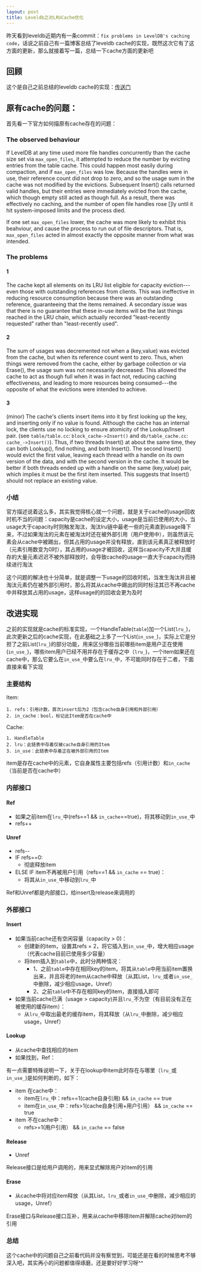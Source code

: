 ```yaml
---
layout: post
title: Leveldb之对LRUCache优化
---
```


昨天看到leveldb近期内有一条commit：`fix problems in LevelDB's caching code`，话说之前自己有一篇博客总结了leveldb cache的实现，既然这次它有了这方面的更新，那么就接着写一篇，总结一下cache方面的更新吧

## 回顾
这个是自己之前总结的leveldb cache的实现：[传送门](http://kernelmaker.github.io/2016/05/09/Leveldb_LRUCache.html)

## 原有cache的问题：

首先看一下官方如何描原有cache存在的问题：

### The observed behaviour

If LevelDB at any time used more file handles concurrently than
the cache size set via `max_open_files`, it attempted to reduce the
number by evicting entries from the table cache.  This could
happen most easily during compaction, and if `max_open_files` was
low.  Because the handles were in use, their reference count did
not drop to zero, and so the usage sum in the cache was not
modified by the evictions.  Subsequent Insert() calls returned
valid handles, but their entries were immediately evicted from
the cache, which though empty still acted as though full.  As a
result, there was effectively no caching, and the number of open
file handles rose []ly until it hit system-imposed limits and
the process died.

If one set `max_open_files` lower, the cache was more likely to
exhibit this beahviour, and cause the process to run out of file
descriptors.  That is, `max_open_files` acted in almost exactly the
opposite manner from what was intended.


### The problems


#### 1
The cache kept all elements on its LRU list eligible for capacity eviction---even those with outstanding references from clients.  This was ineffective in reducing resource consumption because there was an outstanding reference, guaranteeing that the items remained.  A secondary issue was that there is no guarantee that these in-use items will be the last things reached in the LRU chain, which actually recorded "least-recently requested" rather than "least-recently used".

#### 2
The sum of usages was decremented not when a (key,value) was evicted from the cache, but when its reference count went to zero.  Thus, when things were removed from the cache, either by garbage collection or via Erase(), the usage sum was not necessarily decreased.  This allowed the cache to act as though full when it was in fact not, reducing caching effectiveness, and leading to more resources being consumed---the opposite of what the evictions were intended to achieve.

#### 3
(minor) The cache's clients insert items into it by first looking up the key, and inserting only if no value is found.  Although the cache has an internal lock, the clients use no locking to ensure atomicity of the Lookup/Insert pair.  (see `table/table.cc`:  `block_cache->Insert()` and `db/table_cache.cc`:  `cache_->Insert()`).  Thus, if two threads Insert() at about the same time, they can both Lookup(), find nothing, and both Insert().  The second Insert() would evict the first value, leaving each thread with a handle on its own version of the data, and with the second version in the cache.  It would be better if both threads ended up with a handle on the same (key,value) pair, which implies it must be the first item inserted.  This suggests that Insert() should not replace an existing value.

### 小结
官方描述说着这么多，其实我觉得核心就一个问题，就是关于cache的usage回收时机不当的问题：capacity是cache的设定大小，usage是当前已使用的大小，当usage大于capacity时则触发淘汰，淘汰lru链中最老一些的元素直到usage降下来，不过如果淘汰的元素在被淘汰时还在被外部引用（用户使用中），则虽然该元素会从cache中被踢出，但其占用的usage并没有释放，直到该元素真正被释放时（元素引用数变为0时），其占用的usage才被回收，这样当capacity不大并且缓存的大量元素迟迟不被外部释放时，会导致cache的usage一直大于capacity而持续进行淘汰

这个问题的解决也十分简单，就是调整一下usage的回收时机，当发生淘汰并且被淘汰元素仍在被外部引用时，那么将其从cache中踢出的同时标注其已不再cache中并释放其占用的usage，这样usage的的回收会更为及时

## 改进实现

之前的实现就是cache的标准实现，一个HandleTable(`table`)加一个List(`lru_`)，此次更新之后的cache实现，在此基础之上多了一个List(`in_use_`)，实际上它是分担了之前List(`lru_`)的部分功能，用来区分哪些当前哪些item是用户正在使用(`in_use_`)，哪些item用户已经不用并存在于缓存之中（`lru_`)，一个item如果还在cache中，那么它要么在`in_use_`中要么在`lru_`中，不可能同时存在于二者，下面直接来看下实现

### 主要结构
Item:

	1. refs：引用计数，首次insert后为2（包含cache自身引用和外部引用）
	2. in_cache：bool，标记此Item是否在cache中

Cache:

	1. HandleTable
	2. lru：此链表中存着仅被cache自身引用的Item
	3. in_use：此链表中存着正在被外部引用的Item

item是存在cache中的元素，它自身属性主要包括refs（引用计数）和`in_cache`（当前是否在cache中）

### 内部接口

#### Ref
* 如果之前item在`lru_`中(refs==1 && `in_cache`==true)，将其移动到`in_use_`中
* refs++

#### Unref

* refs--
* IF refs==0:
	* 彻底释放item
* ELSE IF item不再被用户引用（refs==1 && `in_cache` == true)：
	* 将其从`in_use_`中移动到`lru_`中

Ref和Unref都是内部接口，给insert及release来调用的

### 外部接口

#### Insert

* 如果当前cache还有空闲容量（capacity > 0)：
	* 创建新的item，设置其refs = 2，将它插入到`in_use_`中，增大相应usage（代表cache目前已使用多少容量）
	* 将item插入到`table`中，此时分两种情况：
		* 1、之前`table`中存在相同key的item，将其从`table`中用当前item置换出来，并且将老的item从cache中释放（从其List，`lru_`或者`in_use_`中删除，减少相应usage，Unref）
		* 2、之前`table`中不存在相同key的item，直接插入即可
* 如果当前cache已满（usage > capacity)并且`lru_`不为空（有目前没有正在被使用的缓存item）：
	* 从`lru_`中取出最老的缓存item，将其释放（从`lru_`中删除，减少相应usage，Unref）

#### Lookup

* 从cache中查找相应的item
* 如果找到，Ref：
	
有一点需要特殊说明一下，关于在lookup中item此时存在与哪里（`lru_`或`in_use_`)是如何判断的，如下：
	
* item 在cache中：
	 * item在`lru_`中：refs==1(cache自身引用) && `in_cache` == true
	 * item在`in_use_`中：refs>1(cache自身引用+用户引用） && `in_cache` == true
* item 不在cache中：
 	 * refs>=1(用户引用） && `in_cache` == false

#### Release
* Unref

Release接口是给用户调用的，用来显式解除用户对item的引用

#### Erase

* 从cache中将对应item释放（从其List，`lru_`或者`in_use_`中删除，减少相应的usage，Unref）

Erase接口与Release接口互补，用来从cache中移除item并解除cache对item的引用

### 总结

这个cache中的问题自己之前看代码并没有察觉到，可能还是在看的时候思考不够深入吧，其实再小的问题都值得琢磨，还是要好好学习呀^^
